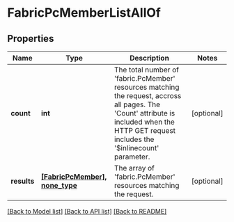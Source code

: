 # FabricPcMemberListAllOf

## Properties
Name | Type | Description | Notes
------------ | ------------- | ------------- | -------------
**count** | **int** | The total number of &#39;fabric.PcMember&#39; resources matching the request, accross all pages. The &#39;Count&#39; attribute is included when the HTTP GET request includes the &#39;$inlinecount&#39; parameter. | [optional] 
**results** | [**[FabricPcMember], none_type**](FabricPcMember.md) | The array of &#39;fabric.PcMember&#39; resources matching the request. | [optional] 

[[Back to Model list]](../README.md#documentation-for-models) [[Back to API list]](../README.md#documentation-for-api-endpoints) [[Back to README]](../README.md)


